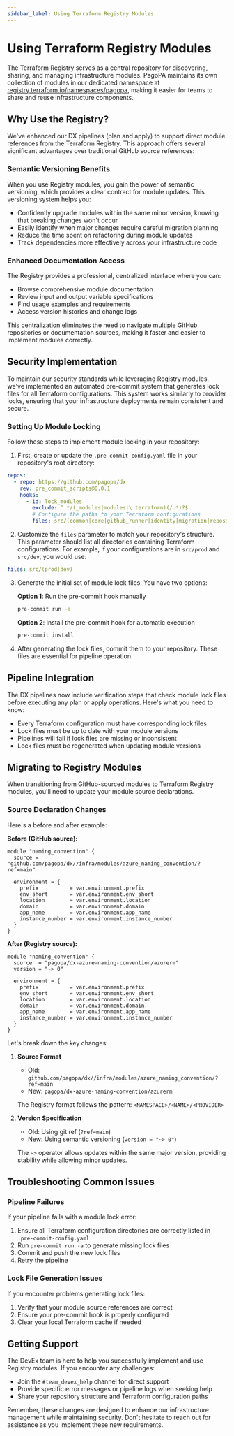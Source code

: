 ```yaml
---
sidebar_label: Using Terraform Registry Modules
---
```


# Using Terraform Registry Modules

The Terraform Registry serves as a central repository for discovering, sharing, and managing infrastructure modules. PagoPA maintains its own collection of modules in our dedicated namespace at [registry.terraform.io/namespaces/pagopa](https://registry.terraform.io/namespaces/pagopa), making it easier for teams to share and reuse infrastructure components.

## Why Use the Registry?

We've enhanced our DX pipelines (plan and apply) to support direct module references from the Terraform Registry. This approach offers several significant advantages over traditional GitHub source references:

### Semantic Versioning Benefits

When you use Registry modules, you gain the power of semantic versioning, which provides a clear contract for module updates. This versioning system helps you:

- Confidently upgrade modules within the same minor version, knowing that breaking changes won't occur
- Easily identify when major changes require careful migration planning
- Reduce the time spent on refactoring during module updates
- Track dependencies more effectively across your infrastructure code

### Enhanced Documentation Access

The Registry provides a professional, centralized interface where you can:

- Browse comprehensive module documentation
- Review input and output variable specifications
- Find usage examples and requirements
- Access version histories and change logs

This centralization eliminates the need to navigate multiple GitHub repositories or documentation sources, making it faster and easier to implement modules correctly.

## Security Implementation

To maintain our security standards while leveraging Registry modules, we've implemented an automated pre-commit system that generates lock files for all Terraform configurations. This system works similarly to provider locks, ensuring that your infrastructure deployments remain consistent and secure.

### Setting Up Module Locking

Follow these steps to implement module locking in your repository:

1. First, create or update the `.pre-commit-config.yaml` file in your repository's root directory:

```yaml
repos:
  - repo: https://github.com/pagopa/dx
    rev: pre_commit_scripts@0.0.1
    hooks:
      - id: lock_modules
        exclude: ^.*/(_modules|modules|\.terraform)(/.*)?$
        # Configure the paths to your Terraform configurations
        files: src/(common|core|github_runner|identity|migration|repository)
```

2. Customize the `files` parameter to match your repository's structure. This parameter should list all directories containing Terraform configurations. For example, if your configurations are in `src/prod` and `src/dev`, you would use:

```yaml
files: src/(prod|dev)
```

3. Generate the initial set of module lock files. You have two options:

   **Option 1**: Run the pre-commit hook manually
   ```bash
   pre-commit run -a
   ```

   **Option 2**: Install the pre-commit hook for automatic execution
   ```bash
   pre-commit install
   ```

4. After generating the lock files, commit them to your repository. These files are essential for pipeline operation.


## Pipeline Integration

The DX pipelines now include verification steps that check module lock files before executing any plan or apply operations. Here's what you need to know:

- Every Terraform configuration must have corresponding lock files
- Lock files must be up to date with your module versions
- Pipelines will fail if lock files are missing or inconsistent
- Lock files must be regenerated when updating module versions

## Migrating to Registry Modules

When transitioning from GitHub-sourced modules to Terraform Registry modules, you'll need to update your module source declarations.

### Source Declaration Changes

Here's a before and after example:

**Before (GitHub source):**
```hcl
module "naming_convention" {
  source = "github.com/pagopa/dx//infra/modules/azure_naming_convention/?ref=main"

  environment = {
    prefix          = var.environment.prefix
    env_short       = var.environment.env_short
    location        = var.environment.location
    domain          = var.environment.domain
    app_name        = var.environment.app_name
    instance_number = var.environment.instance_number
  }
}
```

**After (Registry source):**
```hcl
module "naming_convention" {
  source  = "pagopa/dx-azure-naming-convention/azurerm"
  version = "~> 0"

  environment = {
    prefix          = var.environment.prefix
    env_short       = var.environment.env_short
    location        = var.environment.location
    domain          = var.environment.domain
    app_name        = var.environment.app_name
    instance_number = var.environment.instance_number
  }
}
```

Let's break down the key changes:

1. **Source Format**
   - Old: `github.com/pagopa/dx//infra/modules/azure_naming_convention/?ref=main`
   - New: `pagopa/dx-azure-naming-convention/azurerm`
   
   The Registry format follows the pattern: `<NAMESPACE>/<NAME>/<PROVIDER>`

2. **Version Specification**
   - Old: Using git ref (`?ref=main`)
   - New: Using semantic versioning (`version = "~> 0"`)
   
   The `~>` operator allows updates within the same major version, providing stability while allowing minor updates.

## Troubleshooting Common Issues

### Pipeline Failures

If your pipeline fails with a module lock error:
1. Ensure all Terraform configuration directories are correctly listed in `.pre-commit-config.yaml`
2. Run `pre-commit run -a` to generate missing lock files
3. Commit and push the new lock files
4. Retry the pipeline

### Lock File Generation Issues

If you encounter problems generating lock files:
1. Verify that your module source references are correct
2. Ensure your pre-commit hook is properly configured
3. Clear your local Terraform cache if needed

## Getting Support

The DevEx team is here to help you successfully implement and use Registry modules. If you encounter any challenges:

- Join the `#team_devex_help` channel for direct support
- Provide specific error messages or pipeline logs when seeking help
- Share your repository structure and Terraform configuration paths

Remember, these changes are designed to enhance our infrastructure management while maintaining security. Don't hesitate to reach out for assistance as you implement these new requirements.